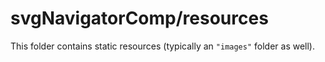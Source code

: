 # svgNavigatorComp/resources

This folder contains static resources (typically an `"images"` folder as well).
